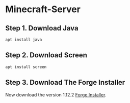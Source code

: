 # Minecraft-Server

## Step 1. Download Java
<pre><code>apt install java</code></pre>

## Step 2. Download Screen
<pre><code>apt install screen</code></pre>

## Step 3. Download The Forge Installer
Now download the version 1.12.2 [Forge Installer](https://files.minecraftforge.net/).
